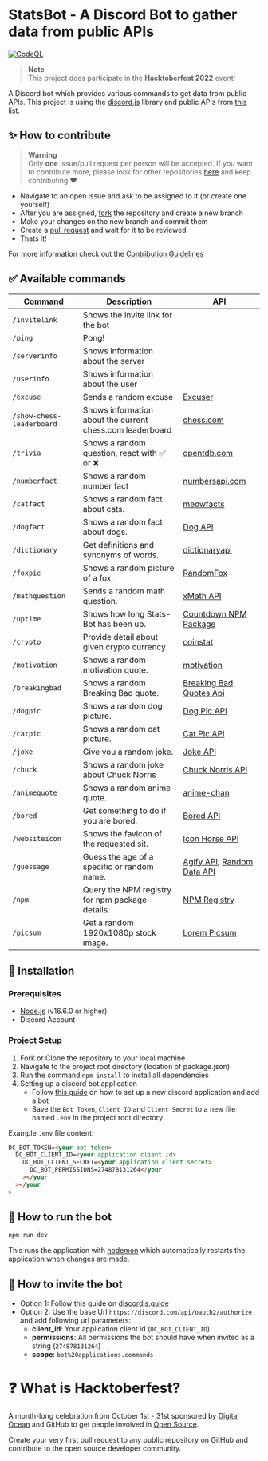# StatsBot - A Discord Bot to gather data from public APIs

[![CodeQL](https://github.com/thieleju/statsbot/actions/workflows/codeql-analysis.yml/badge.svg)](https://github.com/thieleju/statsbot/actions/workflows/codeql-analysis.yml)

> **Note** <br>
> This project does participate in the **Hacktoberfest 2022** event!

A Discord bot which provides various commands to get data from public APIs. This project is using the [discord.js](https://discord.js.org/) library and public APIs from [this list](https://github.com/public-apis/public-apis).

## :sparkles: How to contribute

> **Warning** <br>
> Only **one** issue/pull request per person will be accepted. If you want to contribute more, please look for other repositories [here](https://github.com/topics/hacktoberfest-2022?o=desc&s=updated) and keep contributing ❤️

- Navigate to an open issue and ask to be assigned to it (or create one yourself)
- After you are assigned, [fork](https://docs.github.com/en/get-started/quickstart/fork-a-repo) the repository and create a new branch
- Make your changes on the new branch and commit them
- Create a [pull request](https://docs.github.com/en/pull-requests/collaborating-with-pull-requests/proposing-changes-to-your-work-with-pull-requests/creating-a-pull-request) and wait for it to be reviewed
- Thats it!

For more information check out the [Contribution Guidelines](CONTRIBUTING.md)

## :white_check_mark: Available commands

<!-- markdown table -->

| Command                   | Description                                               | API                                                                              |
| ------------------------- | --------------------------------------------------------- | -------------------------------------------------------------------------------- |
| `/invitelink`             | Shows the invite link for the bot                         |                                                                                  |
| `/ping`                   | Pong!                                                     |                                                                                  |
| `/serverinfo`             | Shows information about the server                        |                                                                                  |
| `/userinfo`               | Shows information about the user                          |                                                                                  |
| `/excuse`                 | Sends a random excuse                                     | [Excuser](https://excuser.herokuapp.com/)                                        |
| `/show-chess-leaderboard` | Shows information about the current chess.com leaderboard | [chess.com](https://www.chess.com/news/view/published-data-api)                  |
| `/trivia`                 | Shows a random question, react with ✅ or ❌.             | [opentdb.com](https://opentdb.com/api.php?amount=1&type=boolean)                 |
| `/numberfact`             | Shows a random number fact                                | [numbersapi.com](http://numbersapi.com/)                                         |
| `/catfact`                | Shows a random fact about cats.                           | [meowfacts](https://github.com/wh-iterabb-it/meowfacts)                          |
| `/dogfact`                | Shows a random fact about dogs.                           | [Dog API](http://dog-api.kinduff.com/api/facts)                                  |
| `/dictionary`             | Get definitions and synonyms of words.                    | [dictionaryapi](https://dictionaryapi.dev/)                                      |
| `/foxpic`                 | Shows a random picture of a fox.                          | [RandomFox](https://randomfox.ca/floof/)                                         |
| `/mathquestion`           | Sends a random math question.                             | [xMath API](https://x-math.herokuapp.com/)                                       |
| `/uptime`                 | Shows how long Stats-Bot has been up.                     | [Countdown NPM Package](https://www.npmjs.com/package/countdown)                 |
| `/crypto`                 | Provide detail about given crypto currency.               | [coinstat](https://documenter.getpostman.com/view/5734027/RzZ6Hzr3)              |
| `/motivation`             | Shows a random motivation quote.                          | [motivation](https://nodejs-quoteapp.herokuapp.com/)                             |
| `/breakingbad`            | Shows a random Breaking Bad quote.                        | [Breaking Bad Quotes Api](https://breakingbadquotes.xyz/)                        |
| `/dogpic`                 | Shows a random dog picture.                               | [Dog Pic API](https://random.dog/woof.json/)                                     |
| `/catpic`                 | Shows a random cat picture.                               | [Cat Pic API](https://aws.random.cat/meow/)                                      |
| `/joke`                   | Give you a random joke.                                   | [Joke API](https://sv443.net/jokeapi/v2/)                                        |
| `/chuck`                  | Shows a random joke about Chuck Norris                    | [Chuck Norris API](https://api.chucknorris.io/jokes/random)                      |
| `/animequote`             | Shows a random anime quote.                               | [anime-chan](https://animechan.vercel.app/)                                      |
| `/bored`                  | Get something to do if you are bored.                     | [Bored API](http://www.boredapi.com/api/activity/)                               |
| `/websiteicon`            | Shows the favicon of the requested sit.                   | [Icon Horse API](https://icon.horse/)                                            |
| `/guessage`               | Guess the age of a specific or random name.               | [Agify API](https://agify.io/), [Random Data API](https://random-data-api.com/)  |
| `/npm`                    | Query the NPM registry for npm package details.           | [NPM Registry](https://github.com/npm/registry/blob/master/docs/REGISTRY-API.md) |
| `/picsum`                 | Get a random 1920x1080p stock image.                      | [Lorem Picsum](https://picsum.photos/)                                           |

## :wrench: Installation

### Prerequisites

- [Node.js](https://nodejs.org/en/download/) (v16.6.0 or higher)
- Discord Account

### Project Setup

1. Fork or Clone the repository to your local machine
2. Navigate to the project root directory (location of package.json)
3. Run the command `npm install` to install all dependencies
4. Setting up a discord bot application
   - Follow [this guide](https://discordjs.guide/preparations/setting-up-a-bot-application.html) on how to set up a new discord application and add a bot
   - Save the `Bot Token`, `Client ID` and `Client Secret` to a new file named `.env` in the project root directory

Example `.env` file content:

```html
DC_BOT_TOKEN=<your bot token>
  DC_BOT_CLIENT_ID=<your application client id>
    DC_BOT_CLIENT_SECRET=<your application client secret>
      DC_BOT_PERMISSIONS=274878131264</your
    ></your
  ></your
>
```

## :rocket: How to run the bot

```sh
npm run dev
```

This runs the application with [nodemon](https://www.npmjs.com/package/nodemon) which automatically restarts the application when changes are made.

## :link: How to invite the bot

- Option 1: Follow this guide on [discordjs.guide](https://discordjs.guide/preparations/adding-your-bot-to-servers.html)
- Option 2: Use the base Url `https://discord.com/api/oauth2/authorize` and add following url parameters:
  - **client_id**: Your application client id (`DC_BOT_CLIENT_ID`)
  - **permissions**: All permissions the bot should have when invited as a string (`274878131264`)
  - **scope**: `bot%20applications.commands`

# :question: What is Hacktoberfest?

A month-long celebration from October 1st - 31st sponsored by [Digital Ocean](https://hacktoberfest.com/) and GitHub to get people involved in [Open Source](https://github.com/open-source).

Create your very first pull request to any public repository on GitHub and contribute to the open source developer community.
